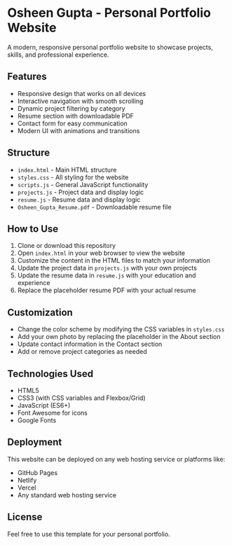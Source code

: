 # Osheen Gupta - Personal Portfolio Website

A modern, responsive personal portfolio website to showcase projects, skills, and professional experience.

## Features

- Responsive design that works on all devices
- Interactive navigation with smooth scrolling
- Dynamic project filtering by category
- Resume section with downloadable PDF
- Contact form for easy communication
- Modern UI with animations and transitions

## Structure

- `index.html` - Main HTML structure
- `styles.css` - All styling for the website
- `scripts.js` - General JavaScript functionality
- `projects.js` - Project data and display logic
- `resume.js` - Resume data and display logic
- `Osheen_Gupta_Resume.pdf` - Downloadable resume file

## How to Use

1. Clone or download this repository
2. Open `index.html` in your web browser to view the website
3. Customize the content in the HTML files to match your information
4. Update the project data in `projects.js` with your own projects
5. Update the resume data in `resume.js` with your education and experience
6. Replace the placeholder resume PDF with your actual resume

## Customization

- Change the color scheme by modifying the CSS variables in `styles.css`
- Add your own photo by replacing the placeholder in the About section
- Update contact information in the Contact section
- Add or remove project categories as needed

## Technologies Used

- HTML5
- CSS3 (with CSS variables and Flexbox/Grid)
- JavaScript (ES6+)
- Font Awesome for icons
- Google Fonts

## Deployment

This website can be deployed on any web hosting service or platforms like:
- GitHub Pages
- Netlify
- Vercel
- Any standard web hosting service

## License

Feel free to use this template for your personal portfolio.
